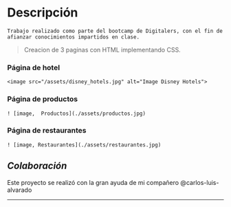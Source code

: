 # **Descripción**

`Trabajo realizado como parte del bootcamp de Digitalers, con el fin de afianzar conocimientos impartidos en clase.`


>Creacion de 3 paginas con HTML implementando CSS. 

### Página de hotel 

    <image src="/assets/disney_hotels.jpg" alt="Image Disney Hotels">

### Página de productos 

    ! [image,  Productos](./assets/productos.jpg)   


### Página de restaurantes 


    ! [image, Restaurantes](./assets/restaurantes.jpg)



## ***Colaboración***
Este proyecto se realizó con la gran ayuda de mi compañero @carlos-luis-alvarado


----------------------------------------------------------------------------------------------------






